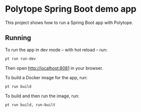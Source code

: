 # Polytope Spring Boot demo app

This project shows how to run a Spring Boot app with Polytope.

## Running

To run the app in dev mode – with hot reload – run:
```bash
pt run run-dev
```
Then open [http://localhost:8081](http://localhost:8081) in your browser.

To build a Docker image for the app, run:
```bash
pt run build
```

To build and then run the image, run:
```bash
pt run build, run-built
```
